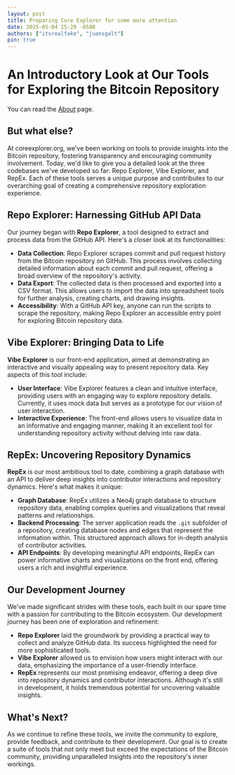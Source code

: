 ```yaml
---
layout: post
title: Preparing Core Explorer for some more attention
date: 2025-05-04 15:29 -0500
authors: ["itsrealfake", "juansgalt"]
pin: true
---
```


# An Introductory Look at Our Tools for Exploring the Bitcoin Repository

You can read the [About](/_tabs/about.md) page.

## But what else?

At coreexplorer.org, we've been working on tools to provide insights into the Bitcoin repository, fostering transparency and encouraging community involvement. Today, we'd like to give you a detailed look at the three codebases we've developed so far: Repo Explorer, Vibe Explorer, and RepEx. Each of these tools serves a unique purpose and contributes to our overarching goal of creating a comprehensive repository exploration experience.

## Repo Explorer: Harnessing GitHub API Data

Our journey began with **Repo Explorer**, a tool designed to extract and process data from the GitHub API. Here's a closer look at its functionalities:

- **Data Collection**: Repo Explorer scrapes commit and pull request history from the Bitcoin repository on GitHub. This process involves collecting detailed information about each commit and pull request, offering a broad overview of the repository's activity.
- **Data Export**: The collected data is then processed and exported into a CSV format. This allows users to import the data into spreadsheet tools for further analysis, creating charts, and drawing insights.
- **Accessibility**: With a GitHub API key, anyone can run the scripts to scrape the repository, making Repo Explorer an accessible entry point for exploring Bitcoin repository data.

## Vibe Explorer: Bringing Data to Life

**Vibe Explorer** is our front-end application, aimed at demonstrating an interactive and visually appealing way to present repository data. Key aspects of this tool include:

- **User Interface**: Vibe Explorer features a clean and intuitive interface, providing users with an engaging way to explore repository details. Currently, it uses mock data but serves as a prototype for our vision of user interaction.
- **Interactive Experience**: The front-end allows users to visualize data in an informative and engaging manner, making it an excellent tool for understanding repository activity without delving into raw data.

## RepEx: Uncovering Repository Dynamics

**RepEx** is our most ambitious tool to date, combining a graph database with an API to deliver deep insights into contributor interactions and repository dynamics. Here's what makes it unique:

- **Graph Database**: RepEx utilizes a Neo4j graph database to structure repository data, enabling complex queries and visualizations that reveal patterns and relationships.
- **Backend Processing**: The server application reads the `.git` subfolder of a repository, creating database nodes and edges that represent the information within. This structured approach allows for in-depth analysis of contributor activities.
- **API Endpoints**: By developing meaningful API endpoints, RepEx can power informative charts and visualizations on the front end, offering users a rich and insightful experience.

## Our Development Journey

We've made significant strides with these tools, each built in our spare time with a passion for contributing to the Bitcoin ecosystem. Our development journey has been one of exploration and refinement:

- **Repo Explorer** laid the groundwork by providing a practical way to collect and analyze GitHub data. Its success highlighted the need for more sophisticated tools.
- **Vibe Explorer** allowed us to envision how users might interact with our data, emphasizing the importance of a user-friendly interface.
- **RepEx** represents our most promising endeavor, offering a deep dive into repository dynamics and contributor interactions. Although it's still in development, it holds tremendous potential for uncovering valuable insights.

## What's Next?

As we continue to refine these tools, we invite the community to explore, provide feedback, and contribute to their development. Our goal is to create a suite of tools that not only meet but exceed the expectations of the Bitcoin community, providing unparalleled insights into the repository's inner workings.
